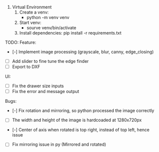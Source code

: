 1. Virtual Environment
   1. Create a venv:
      - python -m venv venv
   2. Start venv:
      - sourve venv/bin/activate
   3. Install dependencies:
      pip install -r requirements.txt

TODO:
Feature:

- [-] Implement image processing (grayscale, blur, canny, edge_closing)
- [ ] Add slider to fine tune the edge finder
- [ ] Export to DXF

UI:

- [ ] Fix the drawer size inputs
- [ ] Fix the error and message output

Bugs:

- [-] Fix rotation and mirroring, so python processed the image correctly
- [ ] The width and height of the image is hardcoaded at 1280x720px
- [-] Center of axis when rotated is top right, instead of top left, hence issue
- [ ] Fix mirroring issue in py (Mirrored and rotated)

